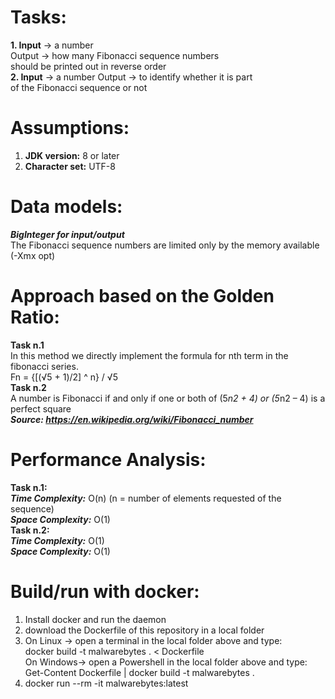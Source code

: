 # Tasks:
**1. Input** -> a number  
   Output -> how many Fibonacci sequence numbers  
             should be printed out in reverse order  
**2. Input** -> a number 
   Output -> to identify whether it is part   
             of the Fibonacci sequence or not  

# Assumptions:
1. **JDK version:** 8 or later    
2. **Character set:** UTF-8  

# Data models:
***BigInteger for input/output***  
The Fibonacci sequence numbers are limited only by the memory available (-Xmx opt)  

# Approach based on the Golden Ratio:
**Task n.1**  
In this method we directly implement the formula for nth term in the fibonacci series.  
			Fn = {[(√5 + 1)/2] ^ n} / √5  
**Task n.2**  
A number is Fibonacci if and only if one or both of (5*n2 + 4) or (5*n2 – 4) is a perfect square  
***Source: https://en.wikipedia.org/wiki/Fibonacci_number***

# Performance Analysis:
**Task n.1:**  
***Time Complexity:*** O(n) (n = number of elements requested of the sequence)  
***Space Complexity:*** O(1)  
**Task n.2:**    
***Time Complexity:*** O(1)  
***Space Complexity:*** O(1)  


# Build/run with docker:
1.  Install docker and run the daemon  
2.  download the Dockerfile of this repository in a local folder  
3.  
    On Linux -> open a terminal in the local folder above and type:  
		docker build -t malwarebytes . < Dockerfile  
	On Windows-> open a Powershell in the local folder above and type:  
		Get-Content Dockerfile | docker build -t malwarebytes .  
4.  docker run --rm -it malwarebytes:latest  
